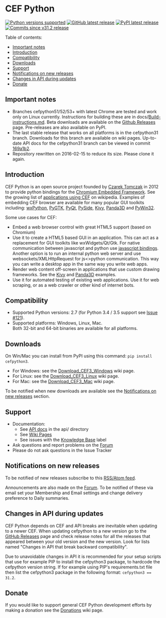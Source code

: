 # CEF Python

[![](https://img.shields.io/badge/python-2.7-yellow.png "Python versions supported")](https://github.com/cztomczak/cefpython#cef-python)
[![](https://img.shields.io/badge/release-v31.2-orange.png "GitHub latest release")](https://github.com/cztomczak/cefpython/releases/latest)
[![](https://img.shields.io/badge/pypi-v31.2-blue.png "PyPI latest release")](https://pypi.python.org/pypi/cefpython3/)
[![](https://img.shields.io/badge/commits%20since-v31.2-lightgray.png "Commits since v31.2 release")](https://github.com/cztomczak/cefpython/compare/05366f2...master)

Table of contents:
* [Important notes](#important-notes)
* [Introduction](#introduction)
* [Compatibility](#compatibility)
* [Downloads](#downloads)
* [Support](#support)
* [Notifications on new releases](#notifications-on-new-releases)
* [Changes in API during updates](#changes-in-api-during-updates)
* [Donate](#donate)


## Important notes

* Branches cefpython51/52/53+ with latest Chrome are tested and work only
  on Linux currently. Instructions for building these are
  in docs/[Build-instructions.md](docs/Build-instructions.md).
  Beta downloads are available on the [Github Releases](../../releases) page.
  Pre-releases are also available on PyPI.
* The last stable release that works on all platforms is in the cefpython31
  branch. Downloads for this branch are available on wiki pages. Up-to-date
  API docs for the cefpython31 branch can be viewed in commit 
  [169a1b2](https://github.com/cztomczak/cefpython/tree/169a1b20d3cd09879070d41aab28cfa195d2a7d5/docs/api).
* Repository rewritten on 2016-02-15 to reduce its size. Please clone it again.


## Introduction

CEF Python is an open source project founded by
[Czarek Tomczak](http://www.linkedin.com/in/czarektomczak)
in 2012 to provide python bindings for the
[Chromium Embedded Framework](https://bitbucket.org/chromiumembedded/cef).
See the growing list of
[applications using CEF](http://en.wikipedia.org/wiki/Chromium_Embedded_Framework#Applications_using_CEF)
on wikipedia. Examples of embedding CEF browser are available for many popular
GUI toolkits including: [wxPython](../../wiki/wxPython),
[PyGTK](../../wiki/PyGTK), [PyQt](../../wiki/PyQt),
[PySide](../../wiki/PySide), [Kivy](../../wiki/Kivy),
[Panda3D](../../wiki/Panda3D)
and [PyWin32](src/windows/binaries_32bit/pywin32.py).

Some use cases for CEF:

* Embed a web browser control with great HTML5 support (based on Chromium)
* Use it to create a HTML5 based GUI in an application. This can act as a
  replacement for GUI toolkits like wxWidgets/Qt/Gtk. For native communication
  between javascript and python use
  [javascript bindings](api/JavascriptBindings.md).
  Another option is to run an internal python web server and use
  websockets/XMLHttpRequest for js&lt;&gt;python communication. This way you
  can write a desktop app in the same way you write web apps.
* Render web content off-screen in applications that use custom drawing
  frameworks. See the [Kivy](../../wiki/Kivy)
  and [Panda3D](../../wiki/Panda3D) examples.
* Use it for automated testing of existing web applications. Use it for web
  scraping, or as a web crawler or other kind of internet bots.


## Compatibility

* Supported Python versions: 2.7
  (for Python 3.4 / 3.5 support see [Issue #121](../../issues/121)).
* Supported platforms: Windows, Linux, Mac.<br>
  Both 32-bit and 64-bit binaries are available for all platforms.


## Downloads

On Win/Mac you can install from PyPI using this command:
`pip install cefpython3`.

* For Windows: see the
  [Download_CEF3_Windows](../../wiki/Download_CEF3_Windows) wiki page.
* For Linux: see the
  [Download_CEF3_Linux](../../wiki/Download_CEF3_Linux) wiki page.
* For Mac: see the
  [Download_CEF3_Mac](../../wiki/Download_CEF3_Mac) wiki page.

To be notified when new downloads are available see the
[Notifications on new releases](#notifications-on-new-releases) section.


## Support

* Documentation:
  * See [API docs](api/) in the api/ directory
  * See [Wiki Pages](../../wiki)
  * See issues with the
    [Knowledge Base](../../issues?q=is%3Aissue+is%3Aopen+label%3A%22Knowledge+Base%22)
    label
* Ask questions and report problems on the
  [Forum](https://groups.google.com/group/cefpython)
* Please do not ask questions in the Issue Tracker


## Notifications on new releases

To be notified of new releases subscribe to this
[RSS/Atom feed](https://github.com/cztomczak/cefpython/releases.atom).

Announcements are also made on the
[Forum](https://groups.google.com/d/forum/cefpython).
To be notified of these via email set your Membership and Email settings
and change delivery preference to Daily summaries.


## Changes in API during updates

CEF Python depends on CEF and API breaks are inevitable when updating
to a newer CEF. When updating cefpython to a new version go to the
[GitHub Releases](https://github.com/cztomczak/cefpython/releases) page
and check release notes for all the releases that appeared between
your old version and the new version. Look for lists named
"Changes in API that break backward compatibility".

Due to unavoidable changes in API it is recommended for your setup scripts
that use for example PIP to install the cefpython3 package, to hardcode
the cefpython version string. If for example using PIP's requirements.txt
file then list the cefpython3 package in the following format:
`cefpython3 == 31.2`.


## Donate

If you would like to support general CEF Python development efforts by
making a donation see the [Donations](../../wiki/Donations) wiki page.
